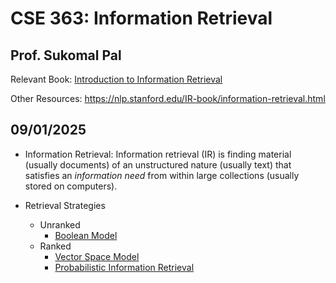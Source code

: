 # CSE 363: Information Retrieval
## Prof. Sukomal Pal

Relevant Book: [Introduction to Information Retrieval](https://nlp.stanford.edu/IR-book/information-retrieval-book.html)
<!-- Christopher D. Manning, Prabhakar Raghavan and Hinrich Schütze, Introduction to Information Retrieval, Cambridge University Press. 2008. ISBN: 0521865719. -->
Other Resources: <https://nlp.stanford.edu/IR-book/information-retrieval.html> 

09/01/2025
--

- Information Retrieval: Information retrieval (IR) is finding material (usually documents) of an unstructured nature (usually text) that satisfies an *information need* from within large collections (usually stored on computers).

- Retrieval Strategies
    - Unranked
        - [Boolean Model](./boolean-model.md)
    - Ranked
        - [Vector Space Model](./vector-space-model)
        - [Probabilistic Information Retrieval](./probabilistic-information-retrieval.md)
